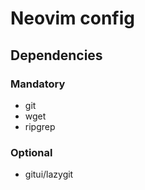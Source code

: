 Neovim config
=============

## Dependencies

### Mandatory

- git
- wget
- ripgrep


### Optional

- gitui/lazygit
